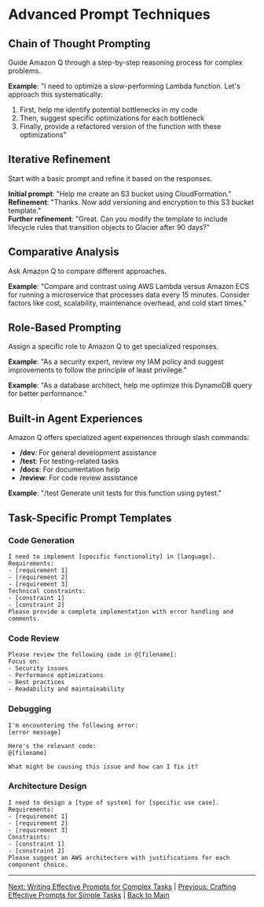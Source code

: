 # Advanced Prompt Techniques

## Chain of Thought Prompting

Guide Amazon Q through a step-by-step reasoning process for complex problems.

**Example**: "I need to optimize a slow-performing Lambda function. Let's approach this systematically:
1. First, help me identify potential bottlenecks in my code
2. Then, suggest specific optimizations for each bottleneck
3. Finally, provide a refactored version of the function with these optimizations"

## Iterative Refinement

Start with a basic prompt and refine it based on the responses.

**Initial prompt**: "Help me create an S3 bucket using CloudFormation."  
**Refinement**: "Thanks. Now add versioning and encryption to this S3 bucket template."  
**Further refinement**: "Great. Can you modify the template to include lifecycle rules that transition objects to Glacier after 90 days?"

## Comparative Analysis

Ask Amazon Q to compare different approaches.

**Example**: "Compare and contrast using AWS Lambda versus Amazon ECS for running a microservice that processes data every 15 minutes. Consider factors like cost, scalability, maintenance overhead, and cold start times."

## Role-Based Prompting

Assign a specific role to Amazon Q to get specialized responses.

**Example**: "As a security expert, review my IAM policy and suggest improvements to follow the principle of least privilege."

**Example**: "As a database architect, help me optimize this DynamoDB query for better performance."

## Built-in Agent Experiences

Amazon Q offers specialized agent experiences through slash commands:

- **/dev**: For general development assistance
- **/test**: For testing-related tasks
- **/docs**: For documentation help
- **/review**: For code review assistance

**Example**: "/test Generate unit tests for this function using pytest."

## Task-Specific Prompt Templates

### Code Generation

```
I need to implement [specific functionality] in [language].
Requirements:
- [requirement 1]
- [requirement 2]
- [requirement 3]
Technical constraints:
- [constraint 1]
- [constraint 2]
Please provide a complete implementation with error handling and comments.
```

### Code Review

```
Please review the following code in @[filename]:
Focus on:
- Security issues
- Performance optimizations
- Best practices
- Readability and maintainability
```

### Debugging

```
I'm encountering the following error:
[error message]

Here's the relevant code:
@[filename]

What might be causing this issue and how can I fix it?
```

### Architecture Design

```
I need to design a [type of system] for [specific use case].
Requirements:
- [requirement 1]
- [requirement 2]
- [requirement 3]
Constraints:
- [constraint 1]
- [constraint 2]
Please suggest an AWS architecture with justifications for each component choice.
```

---

[Next: Writing Effective Prompts for Complex Tasks](./05-complex-tasks.md) | [Previous: Crafting Effective Prompts for Simple Tasks](./03-project-context.md) | [Back to Main](./README.md)
